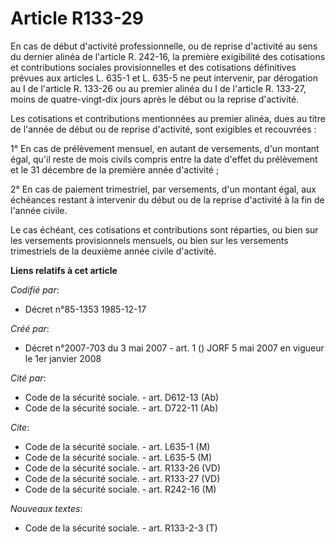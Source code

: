# Article R133-29

En cas de début d'activité professionnelle, ou de reprise d'activité au sens du dernier alinéa de l'article R. 242-16, la
première exigibilité des cotisations et contributions sociales provisionnelles et des cotisations définitives prévues aux
articles L. 635-1 et L. 635-5 ne peut intervenir, par dérogation au I de l'article R. 133-26 ou au premier alinéa du I de
l'article R. 133-27, moins de quatre-vingt-dix jours après le début ou la reprise d'activité.

Les cotisations et contributions mentionnées au premier alinéa, dues au titre de l'année de début ou de reprise d'activité,
sont exigibles et recouvrées :

1° En cas de prélèvement mensuel, en autant de versements, d'un montant égal, qu'il reste de mois civils compris entre la
date d'effet du prélèvement et le 31 décembre de la première année d'activité ;

2° En cas de paiement trimestriel, par versements, d'un montant égal, aux échéances restant à intervenir du début ou de la
reprise d'activité à la fin de l'année civile.

Le cas échéant, ces cotisations et contributions sont réparties, ou bien sur les versements provisionnels mensuels, ou bien
sur les versements trimestriels de la deuxième année civile d'activité.

**Liens relatifs à cet article**

_Codifié par_:

  - Décret n°85-1353 1985-12-17

_Créé par_:

  - Décret n°2007-703 du 3 mai 2007 - art. 1 () JORF 5 mai 2007 en vigueur le 1er janvier 2008

_Cité par_:

  - Code de la sécurité sociale. - art. D612-13 (Ab)
  - Code de la sécurité sociale. - art. D722-11 (Ab)

_Cite_:

  - Code de la sécurité sociale. - art. L635-1 (M)
  - Code de la sécurité sociale. - art. L635-5 (M)
  - Code de la sécurité sociale. - art. R133-26 (VD)
  - Code de la sécurité sociale. - art. R133-27 (VD)
  - Code de la sécurité sociale. - art. R242-16 (M)

_Nouveaux textes_:

  - Code de la sécurité sociale. - art. R133-2-3 (T)
